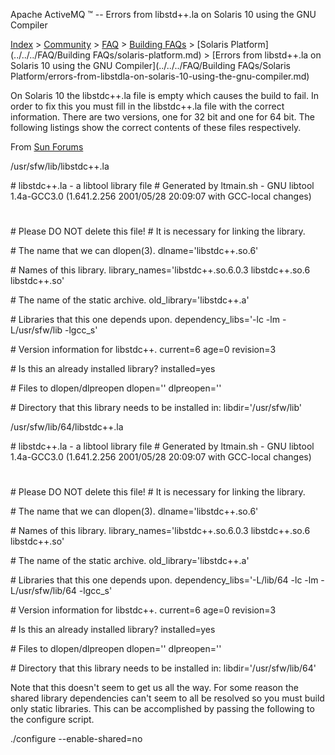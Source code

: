 Apache ActiveMQ ™ -- Errors from libstd++.la on Solaris 10 using the GNU Compiler 

[Index](index.html) > [Community](../../../community.md) > [FAQ](../../../faq.md) > [Building FAQs](../../../FAQ/building-faqs.md) > [Solaris Platform](../../../FAQ/Building FAQs/solaris-platform.md) > [Errors from libstd++.la on Solaris 10 using the GNU Compiler](../../../FAQ/Building FAQs/Solaris Platform/errors-from-libstdla-on-solaris-10-using-the-gnu-compiler.md)

On Solaris 10 the libstdc++.la file is empty which causes the build to fail. In order to fix this you must fill in the libstdc++.la file with the correct information. There are two versions, one for 32 bit and one for 64 bit. The following listings show the correct contents of these files respectively.

From [Sun Forums](http://forum.java.sun.com/thread.jspa?threadID=5073150)

/usr/sfw/lib/libstdc++.la

 
\# libstdc++.la - a libtool library file
\# Generated by ltmain.sh - GNU libtool 1.4a-GCC3.0 (1.641.2.256 2001/05/28 20:09:07 with GCC-local changes)
#
\# Please DO NOT delete this file!
\# It is necessary for linking the library.
 
\# The name that we can dlopen(3).
dlname='libstdc++.so.6'
 
\# Names of this library.
library_names='libstdc++.so.6.0.3 libstdc++.so.6 libstdc++.so'
 
\# The name of the static archive.
old_library='libstdc++.a'
 
\# Libraries that this one depends upon.
dependency\_libs='-lc -lm -L/usr/sfw/lib -lgcc\_s'
 
\# Version information for libstdc++.
current=6
age=0
revision=3
 
\# Is this an already installed library?
installed=yes
 
\# Files to dlopen/dlpreopen
dlopen=''
dlpreopen=''
 
\# Directory that this library needs to be installed in:
libdir='/usr/sfw/lib'

/usr/sfw/lib/64/libstdc++.la

 
\# libstdc++.la - a libtool library file
\# Generated by ltmain.sh - GNU libtool 1.4a-GCC3.0 (1.641.2.256 2001/05/28 20:09:07 with GCC-local changes)
#
\# Please DO NOT delete this file!
\# It is necessary for linking the library.
 
\# The name that we can dlopen(3).
dlname='libstdc++.so.6'
 
\# Names of this library.
library_names='libstdc++.so.6.0.3 libstdc++.so.6 libstdc++.so'
 
\# The name of the static archive.
old_library='libstdc++.a'
 
\# Libraries that this one depends upon.
dependency\_libs='-L/lib/64 -lc -lm -L/usr/sfw/lib/64 -lgcc\_s'
 
\# Version information for libstdc++.
current=6
age=0
revision=3
 
\# Is this an already installed library?
installed=yes
 
\# Files to dlopen/dlpreopen
dlopen=''
dlpreopen=''
 
\# Directory that this library needs to be installed in:
libdir='/usr/sfw/lib/64'

Note that this doesn't seem to get us all the way. For some reason the shared library dependencies can't seem to all be resolved so you must build only static libraries. This can be accomplished by passing the following to the configure script.

 
./configure --enable-shared=no

